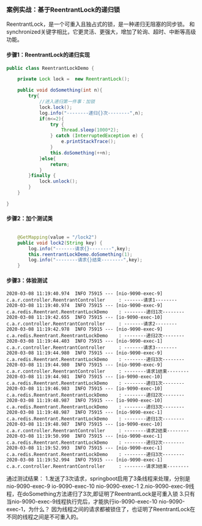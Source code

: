 
### 案例实战：基于ReentrantLock的递归锁
ReentrantLock，是一个可重入且独占式的锁，是一种递归无阻塞的同步锁。
和synchronized关键字相比，它更灵活、更强大，增加了轮询、超时、中断等高级功能。

#### 步骤1：ReentrantLock的递归实现
```java
public class ReentrantLockDemo {

    private Lock lock =  new ReentrantLock();

    public void doSomething(int n){
        try{
            //进入递归第一件事：加锁
            lock.lock();
            log.info("--------递归{}次--------",n);
            if(n<=2){
                try {
                    Thread.sleep(1000*2);
                } catch (InterruptedException e) {
                    e.printStackTrace();
                }
                this.doSomething(++n);
            }else{
                return;
            }
        }finally {
            lock.unlock();
        }
    }

}
```
#### 步骤2：加个测试类
```java

    @GetMapping(value = "/lock2")
    public void lock2(String key) {
        log.info("-------请求{}--------",key);
        this.reentrantLockDemo.doSomething(1);
        log.info("--------请求{}结束--------",key);
    }
```
#### 步骤3：体验测试
``` 
2020-03-08 11:19:40.974  INFO 75915 --- [nio-9090-exec-9] c.a.r.controller.ReentrantController     : -------请求1--------
2020-03-08 11:19:40.974  INFO 75915 --- [nio-9090-exec-9] c.a.redis.Reentrant.ReentrantLockDemo    : --------递归1次--------
2020-03-08 11:19:42.655  INFO 75915 --- [io-9090-exec-10] c.a.r.controller.ReentrantController     : -------请求2--------
2020-03-08 11:19:42.978  INFO 75915 --- [nio-9090-exec-9] c.a.redis.Reentrant.ReentrantLockDemo    : --------递归2次--------
2020-03-08 11:19:44.403  INFO 75915 --- [nio-9090-exec-1] c.a.r.controller.ReentrantController     : -------请求3--------
2020-03-08 11:19:44.980  INFO 75915 --- [nio-9090-exec-9] c.a.redis.Reentrant.ReentrantLockDemo    : --------递归3次--------
2020-03-08 11:19:44.980  INFO 75915 --- [nio-9090-exec-9] c.a.r.controller.ReentrantController     : --------请求1结束--------
2020-03-08 11:19:44.981  INFO 75915 --- [io-9090-exec-10] c.a.redis.Reentrant.ReentrantLockDemo    : --------递归1次--------
2020-03-08 11:19:46.983  INFO 75915 --- [io-9090-exec-10] c.a.redis.Reentrant.ReentrantLockDemo    : --------递归2次--------
2020-03-08 11:19:48.987  INFO 75915 --- [io-9090-exec-10] c.a.redis.Reentrant.ReentrantLockDemo    : --------递归3次--------
2020-03-08 11:19:48.987  INFO 75915 --- [nio-9090-exec-1] c.a.redis.Reentrant.ReentrantLockDemo    : --------递归1次--------
2020-03-08 11:19:48.987  INFO 75915 --- [io-9090-exec-10] c.a.r.controller.ReentrantController     : --------请求2结束--------
2020-03-08 11:19:50.990  INFO 75915 --- [nio-9090-exec-1] c.a.redis.Reentrant.ReentrantLockDemo    : --------递归2次--------
2020-03-08 11:19:52.993  INFO 75915 --- [nio-9090-exec-1] c.a.redis.Reentrant.ReentrantLockDemo    : --------递归3次--------
2020-03-08 11:19:52.994  INFO 75915 --- [nio-9090-exec-1] c.a.r.controller.ReentrantController     : --------请求3结束--------
```
通过测试结果：
1.发送了3次请求，springboot启用了3条线程来处理，分别是nio-9090-exec-9 io-9090-exec-10 nio-9090-exec-1
2.nio-9090-exec-9线程，在doSomething方法递归了3次,即证明了ReentrantLock是可重入锁
3.只有当nio-9090-exec-9线程执行完后，才能执行io-9090-exec-10 nio-9090-exec-1，为什么？
  因为线程之间的请求都被锁住了，也证明了ReentrantLock在不同的线程之间是不可重入的。
